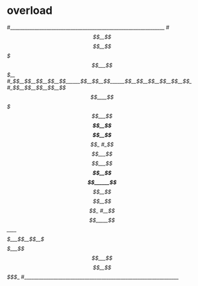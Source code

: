 # overload

#________________________________________________________________
#__$$$$___$$__$$__$$$$$$__$$$$$___$$_______$$$$____$$$$___$$$$$__
#_$$__$$__$$__$$__$$______$$__$$__$$______$$__$$__$$__$$__$$__$$_
#_$$__$$__$$__$$__$$$$____$$$$$___$$______$$__$$__$$$$$$__$$__$$_
#_$$__$$___$$$$___$$______$$__$$__$$______$$__$$__$$__$$__$$__$$_
#__$$$$_____$$____$$$$$___$$__$$__$$$$$$___$$$$___$$__$$__$$$$$__
#________________________________________________________________

